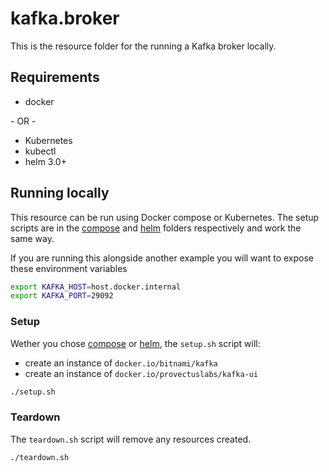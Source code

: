 # kafka.broker

This is the resource folder for the running a Kafka broker locally.

## Requirements

- docker

\- OR -

- Kubernetes
- kubectl
- helm 3.0+

## Running locally

This resource can be run using Docker compose or Kubernetes. The setup scripts are in the [compose](./docker/compose) and [helm](./k8s/helm) folders respectively and work the same way.

If you are running this alongside another example you will want to expose these environment variables

```bash
export KAFKA_HOST=host.docker.internal
export KAFKA_PORT=29092
```

### Setup

Wether you chose [compose](./docker/compose) or [helm](./k8s/helm), the `setup.sh` script will:

- create an instance of `docker.io/bitnami/kafka`
- create an instance of `docker.io/provectuslabs/kafka-ui`

```bash
./setup.sh
```

### Teardown

The `teardown.sh` script will remove any resources created.

```bash
./teardown.sh
```
